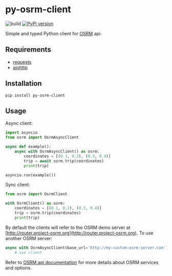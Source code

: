 # py-osrm-client
![build](https://github.com/tomrss/py-osrm-client/actions/workflows/build.yml/badge.svg)
[![PyPI version](https://badge.fury.io/py/py-osrm-client.svg)](https://badge.fury.io/py/py-osrm-client)

Simple and typed Python client for [OSRM](http://project-osrm.org/) api.

## Requirements

- [requests](https://pypi.org/project/requests/)
- [aiohttp](https://pypi.org/project/aiohttp/)


## Installation

```shell
pip install py-osrm-client
```

## Usage

Async client:

```python
import asyncio
from osrm import OsrmAsyncClient

async def example():
    async with OsrmAsyncClient() as osrm:
        coordinates = [(0.1, 0.2), (0.3, 0.4)]
        trip = await osrm.trip(coordinates)
        print(trip)

asyncio.run(example())
```


Sync client:

```python
from osrm import OsrmClient

with OsrmClient() as osrm:
    coordinates = [(0.1, 0.2), (0.3, 0.4)]
    trip = osrm.trip(coordinates)
    print(trip)
```

By default the clients will refer to the OSRM demo server at [http://router.project-osrm.org](http://router.project-osrm.org). 
To use another OSRM server:

```python
async with OsrmAsyncClient(base_url='http://my-custom-osrm-server.com') as osrm:
    # use client
```

Refer to [OSRM api documentation](http://project-osrm.org/docs/v5.5.1/api/) for more details 
about OSRM services and options.
